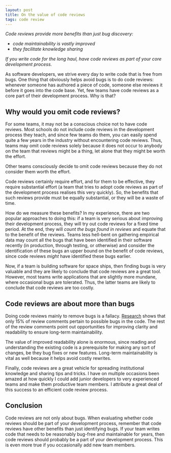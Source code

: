 ```yaml
---
layout: post
title: On the value of code reviews
tags: code review
---
```


_Code reviews provide more benefits than just bug discovery:_

- _code maintainability is vastly improved_
- _they facilitate knowledge sharing_

_If you write code for the long haul, have code reviews as part of your core development process._

As software developers, we strive every day to write code that is free from bugs. One thing that obviously helps avoid bugs is to do code reviews: whenever someone has authored a piece of code, someone else reviews it before it goes into the code base. Yet, few teams have code reviews as a core part of their development process. Why is that?

## Why would you omit code reviews?
For some teams, it may not be a conscious choice not to have code reviews. Most schools do not include code reviews in the development process they teach, and since few teams do them, you can easily spend quite a few years in the industry without encountering code reviews. Thus, teams may omit code reviews solely because it does not occur to anybody on the team that reviews might be a thing, let alone that they might be worth the effort.

Other teams consciously decide to omit code reviews because they do not consider them worth the effort. 

Code reviews certainly require effort, and for them to be effective, they require substantial effort (a team that tries to adopt code reviews as part of the development process realises this very quickly). So, the benefits that such reviews provide must be equally substantial, or they will be a waste of time.

How do we measure these benefits? In my experience, there are two popular approaches to doing this: if a team is very serious about improving their development process, they will try out code reviews for a fixed time period. At the end, they will _count the bugs found in reviews_ and equate that to the benefit of the reviews. Teams less hell-bent on gathering empirical data may count all the bugs that have been identified in their software recently (in production, through testing, or otherwise) and consider the identification of these bugs an upper bound on the benefit of code reviews, since code reviews _might_ have identified these bugs earlier.

Now, if a team is building software for space ships, then finding bugs is very valuable and they are likely to conclude that code reviews are a great tool. However, most teams write applications that are slightly more mundane, where occasional bugs are tolerated. Thus, the latter teams are likely to conclude that code reviews are too costly.

## Code reviews are about more than bugs
Doing code reviews mainly to remove bugs is a fallacy. [Research](http://dl.acm.org/citation.cfm?id=2819015) shows that only 15% of review comments pertain to possible bugs in the code. The rest of the review comments point out opportunities for improving clarity and readability to ensure long-term maintainability.

The value of improved readability alone is enormous, since reading and understanding the existing code is a prerequisite for making any sort of changes, be they bug fixes or new features. Long-term maintainability is vital as well because it helps avoid costly rewrites.

Finally, code reviews are a great vehicle for spreading institutional knowledge and sharing tips and tricks. I have on multiple occasions been amazed at how quickly I could add junior developers to very experienced teams and make them productive team members. I attribute a great deal of this success to an efficient code review process. 

## Conclusion
Code reviews are not only about bugs. When evaluating whether code reviews should be part of your development process, remember that code reviews have other benefits than just identifying bugs. If your team writes code that needs to be reasonably bug-free and maintainable for years, then code reviews should probably be a part of your development process. This is even more true if you occasionally add new team members.
